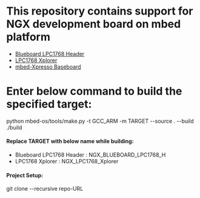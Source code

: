 # This repository contains support for NGX development board on mbed platform
* [Blueboard LPC1768 Header](https://ngxkart.com/collections/blueboard/products/blueboard-lpc1768-h)
* [LPC1768 Xplorer](https://ngxkart.com/collections/xplorer/products/lpc1768-xplorer)
* [mbed-Xpresso Baseboard](https://ngxkart.com/products/mbed-xpresso-baseboard?_pos=2&_sid=8b2764250&_ss=r)


# Enter below command to build the specified target:

python mbed-os/tools/make.py -t GCC_ARM -m TARGET --source . --build ./build

#### Replace TARGET with below name while building:

* Blueboard LPC1768 Header : NGX_BLUEBOARD_LPC1768_H
* LPC1768 Xplorer : NGX_LPC1768_Xplorer

#### Project Setup:
git clone --recursive repo-URL

